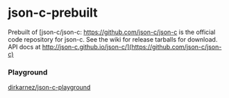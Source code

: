 json-c-prebuilt
===============
Prebuilt of [json-c/json-c: https://github.com/json-c/json-c is the official code repository for json-c. See the wiki for release tarballs for download. API docs at http://json-c.github.io/json-c/](https://github.com/json-c/json-c)

### Playground
[dirkarnez/json-c-playground](https://github.com/dirkarnez/json-c-playground)
